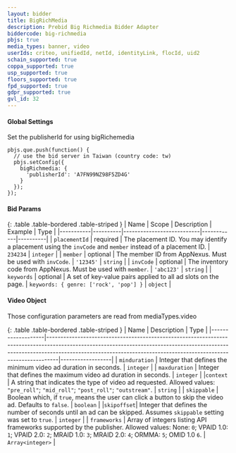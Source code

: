```yaml
---
layout: bidder
title: BigRichMedia
description: Prebid Big Richmedia Bidder Adapter
biddercode: big-richmedia
pbjs: true
media_types: banner, video
userIds: criteo, unifiedId, netId, identityLink, flocId, uid2
schain_supported: true
coppa_supported: true
usp_supported: true
floors_supported: true
fpd_supported: true
gdpr_supported: true
gvl_id: 32
---
```


#### Global Settings

Set the publisherId for using bigRichemedia

```
pbjs.que.push(function() {
  // use the bid server in Taiwan (country code: tw)
  pbjs.setConfig({
    bigRichmedia: {
      'publisherId': 'A7FN99NZ98F5ZD4G'
    }
  });
});
```

#### Bid Params

{: .table .table-bordered .table-striped }
| Name      | Scope    | Description               | Example    | Type     |
|-----------|----------|---------------------------|------------|----------|
| `placementId`    | required | The placement ID.  You may identify a placement using the `invCode` and `member` instead of a placement ID.   | `234234` | `integer` |
| `member`                                        | optional | The member ID  from AppNexus. Must be used with `invCode`.                                                                                                                    | `'12345'`                                             | `string`         |
| `invCode`                                       | optional | The inventory code from AppNexus. Must be used with `member`.                                                                                                                 | `'abc123'`                                            | `string`         |
| `keywords`                                      | optional | A set of key-value pairs applied to all ad slots on the page. | `keywords: { genre: ['rock', 'pop'] }`                | `object`         |

#### Video Object

Those configuration parameters are read from mediaTypes.video

{: .table .table-bordered .table-striped }
| Name              | Description                                                                                                                                                                                                                                  | Type             |
|-------------------|----------------------------------------------------------------------------------------------------------------------------------------------------------------------------------------------------------------------------------------------|------------------|
| `minduration` | Integer that defines the minimum video ad duration in seconds. | `integer` |
| `maxduration` | Integer that defines the maximum video ad duration in seconds. | `integer` |
|`context` | A string that indicates the type of video ad requested.  Allowed values: `"pre_roll"`; `"mid_roll"`; `"post_roll"`; `"outstream"`. | `string` |
| `skippable` | Boolean which, if `true`, means the user can click a button to skip the video ad.  Defaults to `false`. | `boolean` |
|`skipoffset`| Integer that defines the number of seconds until an ad can be skipped.  Assumes `skippable` setting was set to `true`. | `integer` |
| `frameworks` | Array of integers listing API frameworks supported by the publisher.  Allowed values: None: `0`; VPAID 1.0: `1`; VPAID 2.0: `2`; MRAID 1.0: `3`; MRAID 2.0: `4`; ORMMA: `5`; OMID 1.0 `6`. | `Array<integer>` |
